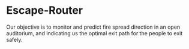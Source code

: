 # Escape-Router
Our objective is to monitor and predict fire spread direction in an open auditorium, and indicating us the optimal exit path for the people to exit safely.
